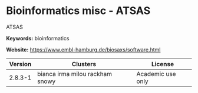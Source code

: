 # Bioinformatics misc - ATSAS

ATSAS

**Keywords:** bioinformatics

**Website:** <https://www.embl-hamburg.de/biosaxs/software.html>

| Version | Clusters | License |
| ------- | -------- | ------- |
| 2.8.3-1 | bianca irma milou rackham snowy | Academic use only |
